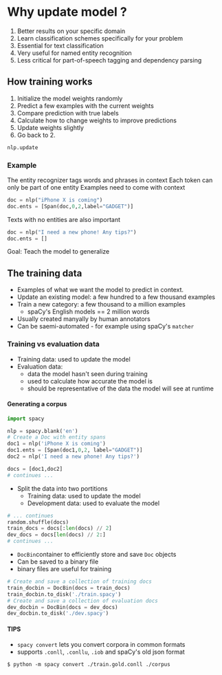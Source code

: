# Why update model ?

1) Better results on your specific domain
2) Learn classification schemes specifically for your problem
3) Essential for text classification
4) Very useful for named entity recognition
5) Less critical for part-of-speech tagging and dependency parsing

## How training works

1) Initialize the model weights randomly
2) Predict a few examples with the current weights
3) Compare prediction with true labels
4) Calculate how to change weights to improve predictions
5) Update weights slightly
6) Go back to 2.

``` python
nlp.update
```

### Example

The entity recognizer tags words and phrases in context
Each token can only be part of one entity
Examples need to come with context

``` python
doc = nlp("iPhone X is coming")
doc.ents = [Span(doc,0,2,label="GADGET")]
```

Texts with no entities are also important

``` python
doc = nlp("I need a new phone! Any tips?")
doc.ents = []
```

Goal: Teach the model to generalize

## The training data

* Examples of what we want the model to predict in context.
* Update an existing model: a few hundred to a few thousand examples
* Train a new category: a few thousand to a million examples
  * spaCy's English models == 2 million words
* Usually created manyally by human annotators
* Can be saemi-automated - for example using spaCy's `matcher`

### Training vs evaluation data

* Training data: used to update the model
* Evaluation data:
  * data the model hasn't seen during training
  * used to calculate how accurate the model is
  * should be representative of the data the model will see at runtime

#### Generating a corpus

``` python
import spacy

nlp = spacy.blank('en')
# Create a Doc with entity spans
doc1 = nlp('iPhone X is coming')
doc1.ents = [Span(doc1,0,2, label="GADGET")]
doc2 = nlp('I need a new phone! Any tips?')

docs = [doc1,doc2]
# continues ... 
```

* Split the data into two portitions
  * Training data: used to update the model
  * Development data: used to evaluate the model

``` python
# ... continues
random.shuffle(docs)
train_docs = docs[:len(docs) // 2]
dev_docs = docs[len(docs) // 2:]
# continues ... 
```

* `DocBin`container to efficiently store and save `Doc` objects
* Can be saved to a binary file
* binary files are useful for training

```python
# Create and save a collection of training docs
train_docbin = DocBin(docs = train_docs)
train_docbin.to_disk('./train.spacy')
# Create and save a collection of evaluation docs
dev_docbin = DocBin(docs = dev_docs)
dev_docbin.to_disk('./dev.spacy')
```

#### TIPS

* `spacy convert` lets you convert corpora in common formats
* supports `.conll`, `.conllu`, `.iob` and spaCy's old json format

`$ python -m spacy convert ./train.gold.conll ./corpus`
